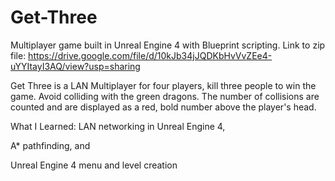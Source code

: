 # Get-Three
Multiplayer game built in Unreal Engine 4 with Blueprint scripting.
Link to zip file: https://drive.google.com/file/d/10kJb34jJQDKbHvVvZEe4-uYYItayI3AQ/view?usp=sharing

Get Three is a LAN Multiplayer for four players, kill three people to win the game. Avoid colliding with the green dragons. The number of collisions are counted and are displayed as a red, bold number above the player's head. 

What I Learned: LAN networking in Unreal Engine 4, 

A* pathfinding, and

Unreal Engine 4 menu and level creation 
